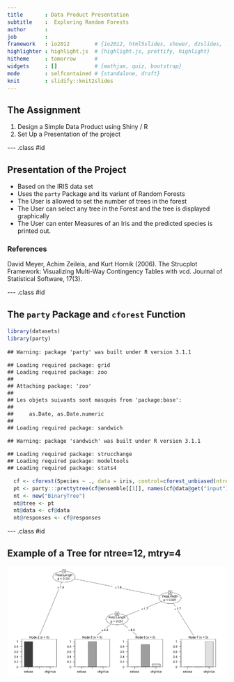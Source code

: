 ```yaml
---
title       : Data Product Presentation
subtitle    :  Exploring Random Forests
author      : 
job         : 
framework   : io2012        # {io2012, html5slides, shower, dzslides, ...}
highlighter : highlight.js  # {highlight.js, prettify, highlight}
hitheme     : tomorrow      # 
widgets     : []            # {mathjax, quiz, bootstrap}
mode        : selfcontained # {standalone, draft}
knit        : slidify::knit2slides
---
```


## The Assignment

1. Design a Simple Data Product using Shiny / R
2. Set Up a Presentation of the project

--- .class #id 

## Presentation of the Project

- Based on the IRIS data set
- Uses the `party` Package and its variant of Random Forests
- The User is allowed to set the number of trees in the forest
- The User can select any tree in the Forest and the tree is displayed graphically
- The User can enter Measures of an Iris and the predicted species is printed out.

### References

David Meyer, Achim Zeileis, and Kurt Hornik (2006). The Strucplot Framework: Visualizing Multi-Way Contingency Tables with vcd. Journal of Statistical Software, 17(3).

--- .class #id

## The `party` Package and `cforest` Function


```r
library(datasets)
library(party)
```

```
## Warning: package 'party' was built under R version 3.1.1
```

```
## Loading required package: grid
## Loading required package: zoo
## 
## Attaching package: 'zoo'
## 
## Les objets suivants sont masqués from 'package:base':
## 
##     as.Date, as.Date.numeric
## 
## Loading required package: sandwich
```

```
## Warning: package 'sandwich' was built under R version 3.1.1
```

```
## Loading required package: strucchange
## Loading required package: modeltools
## Loading required package: stats4
```

```r
  cf <- cforest(Species ~ ., data = iris, control=cforest_unbiased(ntree=12, mtry=4)) 
  pt <- party:::prettytree(cf@ensemble[[1]], names(cf@data@get("input"))) 
  nt <- new("BinaryTree") 
  nt@tree <- pt 
  nt@data <- cf@data 
  nt@responses <- cf@responses 
```

--- .class #id

## Example of a Tree for ntree=12, mtry=4

![plot of chunk unnamed-chunk-3](assets/fig/unnamed-chunk-3.png) 

